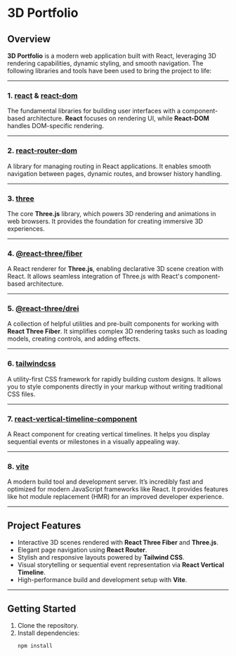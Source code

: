 # 3D Portfolio

## Overview

**3D Portfolio** is a modern web application built with React, leveraging 3D rendering capabilities, dynamic styling, and smooth navigation. The following libraries and tools have been used to bring the project to life:

---

### 1. [react](https://reactjs.org/) & [react-dom](https://reactjs.org/docs/react-dom.html)

The fundamental libraries for building user interfaces with a component-based architecture. **React** focuses on rendering UI, while **React-DOM** handles DOM-specific rendering.

---

### 2. [react-router-dom](https://reactrouter.com/)

A library for managing routing in React applications. It enables smooth navigation between pages, dynamic routes, and browser history handling.

---

### 3. [three](https://threejs.org/)

The core **Three.js** library, which powers 3D rendering and animations in web browsers. It provides the foundation for creating immersive 3D experiences.

---

### 4. [@react-three/fiber](https://github.com/pmndrs/react-three-fiber)

A React renderer for **Three.js**, enabling declarative 3D scene creation with React. It allows seamless integration of Three.js with React's component-based architecture.

---

### 5. [@react-three/drei](https://github.com/pmndrs/drei)

A collection of helpful utilities and pre-built components for working with **React Three Fiber**. It simplifies complex 3D rendering tasks such as loading models, creating controls, and adding effects.

---

### 6. [tailwindcss](https://tailwindcss.com/)

A utility-first CSS framework for rapidly building custom designs. It allows you to style components directly in your markup without writing traditional CSS files.

---

### 7. [react-vertical-timeline-component](https://stephane-monnot.github.io/react-vertical-timeline/)

A React component for creating vertical timelines. It helps you display sequential events or milestones in a visually appealing way.

---

### 8. [vite](https://vitejs.dev/)

A modern build tool and development server. It’s incredibly fast and optimized for modern JavaScript frameworks like React. It provides features like hot module replacement (HMR) for an improved developer experience.

---

## Project Features

- Interactive 3D scenes rendered with **React Three Fiber** and **Three.js**.
- Elegant page navigation using **React Router**.
- Stylish and responsive layouts powered by **Tailwind CSS**.
- Visual storytelling or sequential event representation via **React Vertical Timeline**.
- High-performance build and development setup with **Vite**.

---

## Getting Started

1. Clone the repository.
2. Install dependencies:
   ```bash
   npm install
   ```
